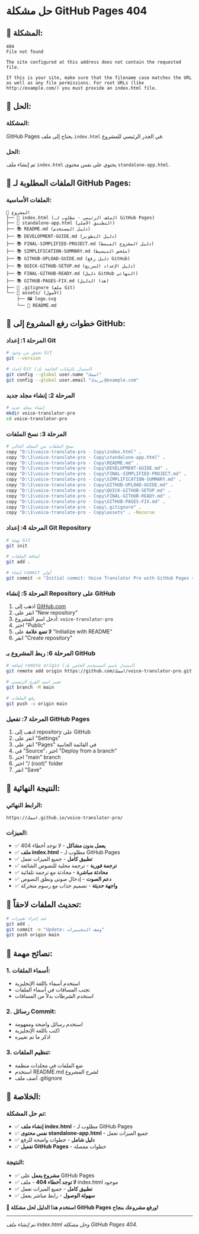 # حل مشكلة GitHub Pages 404

## 🚨 المشكلة:
```
404
File not found

The site configured at this address does not contain the requested file.

If this is your site, make sure that the filename case matches the URL as well as any file permissions. For root URLs (like http://example.com/) you must provide an index.html file.
```

## 🔧 الحل:

### **المشكلة:**
GitHub Pages يحتاج إلى ملف `index.html` في الجذر الرئيسي للمشروع.

### **الحل:**
تم إنشاء ملف `index.html` يحتوي على نفس محتوى `standalone-app.html`.

## 📁 الملفات المطلوبة لـ GitHub Pages:

### **الملفات الأساسية:**
```
📁 المشروع
├── 🚀 index.html (الملف الرئيسي - مطلوب لـ GitHub Pages)
├── 🚀 standalone-app.html (التطبيق الأصلي)
├── 📚 README.md (دليل المستخدم)
├── 📚 DEVELOPMENT-GUIDE.md (دليل التطوير)
├── 📚 FINAL-SIMPLIFIED-PROJECT.md (دليل المشروع المبسط)
├── 📚 SIMPLIFICATION-SUMMARY.md (ملخص التبسيط)
├── 📚 GITHUB-UPLOAD-GUIDE.md (دليل رفع GitHub)
├── 📚 QUICK-GITHUB-SETUP.md (دليل الإعداد السريع)
├── 📚 FINAL-GITHUB-READY.md (دليل GitHub النهائي)
├── 📚 GITHUB-PAGES-FIX.md (هذا الدليل)
├── 📄 .gitignore (ملف Git)
└── 📁 assets/ (الأصول)
    ├── 🖼️ logo.svg
    └── 📄 README.md
```

## 🚀 خطوات رفع المشروع إلى GitHub:

### **المرحلة 1: إعداد Git**
```bash
# تحقق من وجود Git
git --version

# إعداد Git (استبدل بالبيانات الخاصة بك)
git config --global user.name "اسمك"
git config --global user.email "بريدك@example.com"
```

### **المرحلة 2: إنشاء مجلد جديد**
```bash
# إنشاء مجلد جديد
mkdir voice-translator-pro
cd voice-translator-pro
```

### **المرحلة 3: نسخ الملفات**
```bash
# نسخ الملفات من المجلد الحالي
copy "D:\1\voice-translate-pro - Copy\index.html" .
copy "D:\1\voice-translate-pro - Copy\standalone-app.html" .
copy "D:\1\voice-translate-pro - Copy\README.md" .
copy "D:\1\voice-translate-pro - Copy\DEVELOPMENT-GUIDE.md" .
copy "D:\1\voice-translate-pro - Copy\FINAL-SIMPLIFIED-PROJECT.md" .
copy "D:\1\voice-translate-pro - Copy\SIMPLIFICATION-SUMMARY.md" .
copy "D:\1\voice-translate-pro - Copy\GITHUB-UPLOAD-GUIDE.md" .
copy "D:\1\voice-translate-pro - Copy\QUICK-GITHUB-SETUP.md" .
copy "D:\1\voice-translate-pro - Copy\FINAL-GITHUB-READY.md" .
copy "D:\1\voice-translate-pro - Copy\GITHUB-PAGES-FIX.md" .
copy "D:\1\voice-translate-pro - Copy\.gitignore" .
copy "D:\1\voice-translate-pro - Copy\assets" . -Recurse
```

### **المرحلة 4: إعداد Git Repository**
```bash
# تهيئة Git
git init

# إضافة الملفات
git add .

# إنشاء commit أولي
git commit -m "Initial commit: Voice Translator Pro with GitHub Pages support"
```

### **المرحلة 5: إنشاء Repository على GitHub**
1. اذهب إلى [GitHub.com](https://github.com)
2. انقر على "New repository"
3. أدخل اسم المشروع: `voice-translator-pro`
4. اختر "Public"
5. **لا تضع علامة** على "Initialize with README"
6. انقر "Create repository"

### **المرحلة 6: ربط المشروع بـ GitHub**
```bash
# إضافة remote origin (استبدل باسم المستخدم الخاص بك)
git remote add origin https://github.com/اسمك/voice-translator-pro.git

# تغيير اسم الفرع الرئيسي
git branch -M main

# رفع الملفات
git push -u origin main
```

### **المرحلة 7: تفعيل GitHub Pages**
1. اذهب إلى repository على GitHub
2. انقر على "Settings"
3. انقر على "Pages" في القائمة الجانبية
4. في "Source"، اختر "Deploy from a branch"
5. اختر "main" branch
6. اختر "/ (root)" folder
7. انقر "Save"

## 🎯 النتيجة النهائية:

### **الرابط النهائي:**
```
https://اسمك.github.io/voice-translator-pro/
```

### **الميزات:**
- ✅ **يعمل بدون مشاكل** - لا توجد أخطاء 404
- ✅ **ملف index.html** - مطلوب لـ GitHub Pages
- ✅ **تطبيق كامل** - جميع الميزات تعمل
- ✅ **ترجمة فورية** - ترجمة محلية للنصوص الشائعة
- ✅ **محادثة مباشرة** - محادثة مع ترجمة تلقائية
- ✅ **دعم الصوت** - إدخال صوتي ونطق النصوص
- ✅ **واجهة حديثة** - تصميم جذاب مع رسوم متحركة

## 🔄 تحديث الملفات لاحقاً:

```bash
# عند إجراء تغييرات
git add .
git commit -m "Update: وصف التغييرات"
git push origin main
```

## 🌟 نصائح مهمة:

### **1. أسماء الملفات:**
- استخدم أسماء باللغة الإنجليزية
- تجنب المسافات في أسماء الملفات
- استخدم الشرطات بدلاً من المسافات

### **2. رسائل Commit:**
- استخدم رسائل واضحة ومفهومة
- اكتب باللغة الإنجليزية
- اذكر ما تم تغييره

### **3. تنظيم الملفات:**
- ضع الملفات في مجلدات منظمة
- استخدم README.md لشرح المشروع
- أضف ملف .gitignore

## 🎉 الخلاصة:

### **تم حل المشكلة:**
- ✅ **إنشاء ملف index.html** - مطلوب لـ GitHub Pages
- ✅ **نفس محتوى standalone-app.html** - جميع الميزات تعمل
- ✅ **دليل شامل** - خطوات واضحة للرفع
- ✅ **تفعيل GitHub Pages** - خطوات مفصلة

### **النتيجة:**
- ✅ **مشروع يعمل** على GitHub Pages
- ✅ **لا توجد أخطاء 404** - ملف index.html موجود
- ✅ **تطبيق كامل** - جميع الميزات تعمل
- ✅ **سهولة الوصول** - رابط مباشر يعمل

**🚀 استخدم هذا الدليل لحل مشكلة GitHub Pages ورفع مشروعك بنجاح!**

---

*تم إنشاء ملف index.html وحل مشكلة GitHub Pages 404.*

